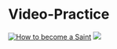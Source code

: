 # Video-Practice

[![How to become a Saint](https://img.youtube.com/vi/VID/0.jpg)](https://www.youtube.com/watch?v=o5JA1LTWc7M)
<a href="<?https://www.youtube.com/watch?v=o5JA1LTWc7M(); ?>"><img src="http://img.youtube.com/vi/<?php echo $o5JA1LTWc7M; ?>/0.jpg"></a>
